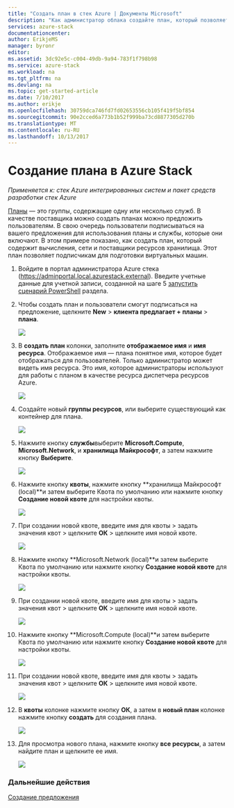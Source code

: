 ```yaml
---
title: "Создать план в стек Azure | Документы Microsoft"
description: "Как администратор облака создайте план, который позволяет подписчикам подготовки виртуальных машин."
services: azure-stack
documentationcenter: 
author: ErikjeMS
manager: byronr
editor: 
ms.assetid: 3dc92e5c-c004-49db-9a94-783f1f798b98
ms.service: azure-stack
ms.workload: na
ms.tgt_pltfrm: na
ms.devlang: na
ms.topic: get-started-article
ms.date: 7/10/2017
ms.author: erikje
ms.openlocfilehash: 30759dca746fd7fd02653556cb105f419f5bf854
ms.sourcegitcommit: 90e2cced6a773b1b52f999ba73cd8877305d270b
ms.translationtype: MT
ms.contentlocale: ru-RU
ms.lasthandoff: 10/13/2017
---
```

# <a name="create-a-plan-in-azure-stack"></a>Создание плана в Azure Stack

*Применяется к: стек Azure интегрированных систем и пакет средств разработки стек Azure*

[Планы](azure-stack-key-features.md) — это группы, содержащие одну или несколько служб. В качестве поставщика можно создать планах можно предложить пользователям. В свою очередь пользователи подписываться на вашего предложения для использования планы и службы, которые они включают. В этом примере показано, как создать план, который содержит вычисления, сети и поставщики ресурсов хранилища. Этот план позволяет подписчикам для подготовки виртуальных машин.

1. Войдите в портал администратора Azure стека (https://adminportal.local.azurestack.external). Введите учетные данные для учетной записи, созданной на шаге 5 [запустить сценарий PowerShell](azure-stack-run-powershell-script.md) раздела.

2. Чтобы создать план и пользователи смогут подписаться на предложение, щелкните **New** > **клиента предлагает + планы** > **плана**.

   ![](media/azure-stack-create-plan/image01.png)
3. В **создать план** колонки, заполните **отображаемое имя** и **имя ресурса**. Отображаемое имя — плана понятное имя, которое будет отображаться для пользователей. Только администратор может видеть имя ресурса. Это имя, которое администраторы используют для работы с планом в качестве ресурса диспетчера ресурсов Azure.

   ![](media/azure-stack-create-plan/image02.png)
4. Создайте новый **группы ресурсов**, или выберите существующий как контейнер для плана.

   ![](media/azure-stack-create-plan/image02a.png)
5. Нажмите кнопку **службы**выберите **Microsoft.Compute**, **Microsoft.Network**, и **хранилища Майкрософт**, а затем нажмите кнопку **Выберите**.

   ![](media/azure-stack-create-plan/image03.png)
6. Нажмите кнопку **квоты**, нажмите кнопку **хранилища Майкрософт (local)**и затем выберите Квота по умолчанию или нажмите кнопку **Создание новой квоте** для настройки квоты.

   ![](media/azure-stack-create-plan/image04.png)
7. При создании новой квоте, введите имя для квоты > задать значения квот > щелкните **ОК** > щелкните имя новой квоте.

   ![](media/azure-stack-create-plan/image06.png)
8. Нажмите кнопку **Microsoft.Network (local)**и затем выберите Квота по умолчанию или нажмите кнопку **Создание новой квоте** для настройки квоты.

    ![](media/azure-stack-create-plan/image07.png)
9. При создании новой квоте, введите имя для квоты > задать значения квот > щелкните **ОК** > щелкните имя новой квоте.

    ![](media/azure-stack-create-plan/image08.png)
10. Нажмите кнопку **Microsoft.Compute (local)**и затем выберите Квота по умолчанию или нажмите кнопку **Создание новой квоте** для настройки квоты.

    ![](media/azure-stack-create-plan/image09.png)
11. При создании новой квоте, введите имя для квоты > задать значения квот > щелкните **ОК** > щелкните имя новой квоте.

    ![](media/azure-stack-create-plan/image10.png)
12. В **квоты** колонке нажмите кнопку **ОК**, а затем в **новый план** колонке нажмите кнопку **создать** для создания плана.

    ![](media/azure-stack-create-plan/image11.png)
13. Для просмотра нового плана, нажмите кнопку **все ресурсы**, а затем найдите план и щелкните ее имя.

    ![](media/azure-stack-create-plan/image12.png)

### <a name="next-steps"></a>Дальнейшие действия
[Создание предложения](azure-stack-create-offer.md)

